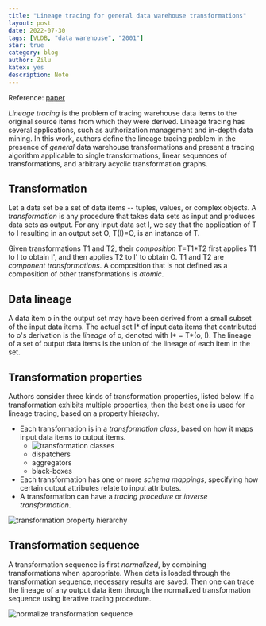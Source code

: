 ```yaml
---
title: "Lineage tracing for general data warehouse transformations"
layout: post
date: 2022-07-30
tags: [VLDB, "data warehouse", "2001"]
star: true
category: blog
author: Zilu
katex: yes
description: Note
---
```

Reference: [paper]

*Lineage tracing* is the problem of tracing warehouse data items to the original source items from which they were derived. Lineage tracing has several applications, such as authorization management and in-depth data mining. In this work, authors define the lineage tracing problem in the presence of *general* data warehouse transformations and present a tracing algorithm applicable to single transformations, linear sequences of transformations, and arbitrary acyclic transformation graphs.

## Transformation
Let a data set be a set of data items -- tuples, values, or complex objects. A *transformation* is any procedure that takes data sets as input and produces data sets as output. For any input data set I, we say that the application of T to I resulting in an output set O, T(I)=O, is an instance of T. 

Given transformations T1 and T2, their *composition* T=T1*T2 first applies T1 to I to obtain I', and then applies T2 to I' to obtain O. T1 and T2 are *component transformations*. A composition that is not defined as a composition of other transformations is *atomic*.

## Data lineage
A data item o in the output set may have been derived from a small subset of the input data items. The actual set I* of input data items that contributed to o's derivation is the *lineage* of o, denoted with I* = T*(o, I). The lineage of a set of output data items is the union of the lineage of each item in the set.

## Transformation properties
Authors consider three kinds of transformation properties, listed below. If a transformation exhibits multiple properties, then the best one is used for lineage tracing, based on a property hierachy.

- Each transformation is in a *transformation class*, based on how it maps input data items to output items.
  - <img class="image" src="{{ site.url }}/assets/images/blog/lineage-tracing/transformation.png" alt="transformation classes">
  - dispatchers
  - aggregators
  - black-boxes
- Each transformation has one or more *schema mappings*, specifying how certain output attributes relate to input attributes.
- A transformation can have a *tracing procedure* or *inverse transformation*.
<img class="image" src="{{ site.url }}/assets/images/blog/lineage-tracing/property-hierarchy.png" alt="transformation property hierarchy">

## Transformation sequence

A transformation sequence is first *normalized*, by combining transformations when appropriate. When data is loaded through the transformation sequence, necessary results are saved. Then one can trace the lineage of any output data item through the normalized transformation sequence using iterative tracing procedure. 

<img class="image" src="{{ site.url }}/assets/images/blog/lineage-tracing/normalize.png" alt="normalize transformation sequence">

[paper]:https://www.vldb.org/conf/2001/P471.pdf